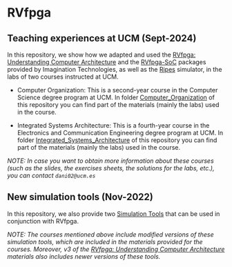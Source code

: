 # RVfpga

## Teaching experiences at UCM (Sept-2024)
In this repository, we show how we adapted and used the [RVfpga: Understanding Computer Architecture](https://university.imgtec.com/rvfpga-el2-v3-0-english-downloads-page/) and the [RVfpga-SoC](https://university.imgtec.com/rvfpgasoc-download-page-en/) packages provided by Imagination Technologies, as well as the [Ripes](https://github.com/mortbopet/Ripes) simulator, in the labs of two courses instructed at UCM.

+ Computer Organization: This is a second-year course in the Computer Science degree program at UCM. In folder [Computer_Organization](https://github.com/artecs-group/RVfpga-sim-addons/tree/main/Computer_Organization) of this repository you can find part of the materials (mainly the labs) used in the course. 

+ Integrated Systems Architecture: This is a fourth-year course in the Electronics and Communication Engineering degree program at UCM. In folder [Integrated_Systems_Architecture](https://github.com/artecs-group/RVfpga-sim-addons/tree/main/Integrated_Systems_Architecture) of this repository you can find part of the materials (mainly the labs) used in the course.

*NOTE: In case you want to obtain more information about these courses (such as the slides, the exercises sheets, the solutions for the labs, etc.), you can contact ```dani02@ucm.es```*

## New simulation tools (Nov-2022)
In this repository, we also provide two [Simulation Tools](https://github.com/artecs-group/RVfpga-sim-addons/tree/main/SimulationTools) that can be used in conjunction with RVfpga.

*NOTE: The courses mentioned above include modified versions of these simulation tools, which are included in the materials provided for the courses. Moreover, v3 of the [RVfpga: Understanding Computer Architecture](https://university.imgtec.com/rvfpga-el2-v3-0-english-downloads-page/) materials also includes newer versions of these tools.*


